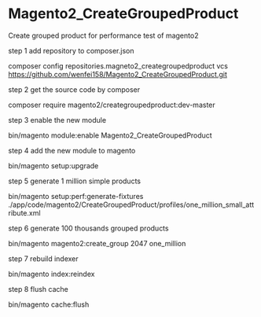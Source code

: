 # Magento2_CreateGroupedProduct
Create grouped product for performance test of magento2

step 1 add repository to composer.json

composer config repositories.magneto2_creategroupedproduct vcs https://github.com/wenfei158/Magento2_CreateGroupedProduct.git


step 2 get the source code by composer

composer require magento2/creategroupedproduct:dev-master


step 3 enable the new module

bin/magento module:enable Magento2_CreateGroupedProduct


step 4 add the new module to magento

bin/magento setup:upgrade


step 5 generate 1 million simple products

bin/magento setup:perf:generate-fixtures ./app/code/magento2/CreateGroupedProduct/profiles/one_million_small_attribute.xml


step 6 generate 100 thousands grouped products

bin/magento magento2:create_group 2047 one_million


step 7 rebuild indexer

bin/magento index:reindex


step 8 flush cache

bin/magento cache:flush


